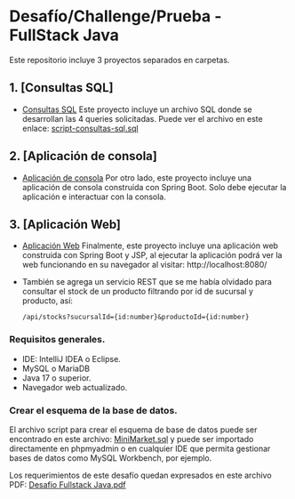 # Desafío/Challenge/Prueba - FullStack Java
Este repositorio incluye 3 proyectos separados en carpetas.

## 1. [Consultas SQL]

- [Consultas SQL](1-consultas-sql) Este proyecto incluye un archivo SQL donde se desarrollan las 4 queries solicitadas.
Puede ver el archivo en este enlace: [script-consultas-sql.sql](1-consultas-sql/script-consultas-sql.sql)

## 2. [Aplicación de consola]

- [Aplicación de consola](2-app-consola-algoritmos) Por otro lado, este proyecto incluye una aplicación de consola construida con Spring Boot.
Solo debe ejecutar la aplicación e interactuar con la consola.

## 3. [Aplicación Web]

- [Aplicación Web](3-app-web) Finalmente, este proyecto incluye una aplicación web construida con Spring Boot y JSP, al ejecutar
la aplicación podrá ver la web funcionando en su navegador al visitar: http://localhost:8080/

- También se agrega un servicio REST que se me había olvidado para consultar el stock de un producto filtrando por id de sucursal y producto, así:

  ```
  /api/stocks?sucursalId={id:number}&productoId={id:number}
  ```

### Requisitos generales.

- IDE: IntelliJ IDEA o Eclipse.
- MySQL o MariaDB
- Java 17 o superior.
- Navegador web actualizado.

### Crear el esquema de la base de datos.

El archivo script para crear el esquema de base de datos puede ser encontrado en este archivo: [MiniMarket.sql](4-otros-archivos/minimarket.sql)
y puede ser importado directamente en phpmyadmin o en cualquier IDE que permita gestionar bases de datos como
MySQL Workbench, por ejemplo.

Los requerimientos de este desafío quedan expresados en este archivo PDF: [Desafio Fullstack Java.pdf](4-otros-archivos/requisitos-del-challenge.pdf)
